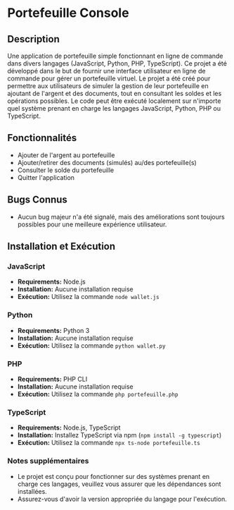 # Portefeuille Console

## Description
Une application de portefeuille simple fonctionnant en ligne de commande dans divers langages (JavaScript, Python, PHP, TypeScript).
Ce projet a été développé dans le but de fournir une interface utilisateur en ligne de commande pour gérer un portefeuille virtuel.
Le projet a été créé pour permettre aux utilisateurs de simuler la gestion de leur portefeuille en ajoutant de l'argent et des documents, tout en consultant les soldes et les opérations possibles.
Le code peut être exécuté localement sur n'importe quel système prenant en charge les langages JavaScript, Python, PHP ou TypeScript.

## Fonctionnalités

- Ajouter de l'argent au portefeuille
- Ajouter/retirer des documents (simulés) au/des portefeuille(s)
- Consulter le solde du portefeuille
- Quitter l'application

## Bugs Connus

- Aucun bug majeur n'a été signalé, mais des améliorations sont toujours possibles pour une meilleure expérience utilisateur.

## Installation et Exécution

### JavaScript

- **Requirements:** Node.js
- **Installation:** Aucune installation requise
- **Exécution:** Utilisez la commande `node wallet.js`

### Python

- **Requirements:** Python 3
- **Installation:** Aucune installation requise
- **Exécution:** Utilisez la commande `python wallet.py`

### PHP

- **Requirements:** PHP CLI
- **Installation:** Aucune installation requise
- **Exécution:** Utilisez la commande `php portefeuille.php`

### TypeScript

- **Requirements:** Node.js, TypeScript
- **Installation:** Installez TypeScript via npm (`npm install -g typescript`)
- **Exécution:** Utilisez la commande `npx ts-node portefeuille.ts`

### Notes supplémentaires
- Le projet est conçu pour fonctionner sur des systèmes prenant en charge ces langages, veuillez vous assurer que les dépendances sont installées.
- Assurez-vous d'avoir la version appropriée du langage pour l'exécution.